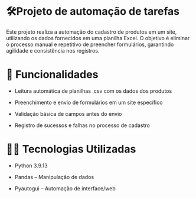 # 🛠️Projeto de automação de tarefas

Este projeto realiza a automação do cadastro de produtos em um site, utilizando os dados fornecidos em uma planilha Excel. O objetivo é eliminar o processo manual e repetitivo de preencher formulários, garantindo agilidade e consistência nos registros.

# 🚀 Funcionalidades
- Leitura automática de planilhas .csv com os dados dos produtos

- Preenchimento e envio de formulários em um site específico

- Validação básica de campos antes do envio

- Registro de sucessos e falhas no processo de cadastro


# 👨‍💻 Tecnologias Utilizadas

- Python 3.9.13

- Pandas – Manipulação de dados

- Pyautogui – Automação de interface/web

